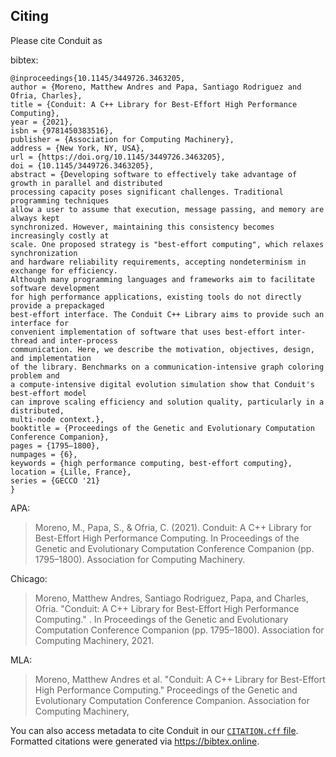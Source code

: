 ## Citing
Please cite Conduit as

bibtex:
```
@inproceedings{10.1145/3449726.3463205,
author = {Moreno, Matthew Andres and Papa, Santiago Rodriguez and Ofria, Charles},
title = {Conduit: A C++ Library for Best-Effort High Performance Computing},
year = {2021},
isbn = {9781450383516},
publisher = {Association for Computing Machinery},
address = {New York, NY, USA},
url = {https://doi.org/10.1145/3449726.3463205},
doi = {10.1145/3449726.3463205},
abstract = {Developing software to effectively take advantage of growth in parallel and distributed
processing capacity poses significant challenges. Traditional programming techniques
allow a user to assume that execution, message passing, and memory are always kept
synchronized. However, maintaining this consistency becomes increasingly costly at
scale. One proposed strategy is "best-effort computing", which relaxes synchronization
and hardware reliability requirements, accepting nondeterminism in exchange for efficiency.
Although many programming languages and frameworks aim to facilitate software development
for high performance applications, existing tools do not directly provide a prepackaged
best-effort interface. The Conduit C++ Library aims to provide such an interface for
convenient implementation of software that uses best-effort inter-thread and inter-process
communication. Here, we describe the motivation, objectives, design, and implementation
of the library. Benchmarks on a communication-intensive graph coloring problem and
a compute-intensive digital evolution simulation show that Conduit's best-effort model
can improve scaling efficiency and solution quality, particularly in a distributed,
multi-node context.},
booktitle = {Proceedings of the Genetic and Evolutionary Computation Conference Companion},
pages = {1795–1800},
numpages = {6},
keywords = {high performance computing, best-effort computing},
location = {Lille, France},
series = {GECCO '21}
}
```

APA:
> Moreno, M., Papa, S., & Ofria, C. (2021). Conduit: A C++ Library for Best-Effort High Performance Computing. In Proceedings of the Genetic and Evolutionary Computation Conference Companion (pp. 1795–1800). Association for Computing Machinery.

Chicago:
>  Moreno, Matthew Andres, Santiago Rodriguez, Papa, and Charles, Ofria. "Conduit: A C++ Library for Best-Effort High Performance Computing." . In Proceedings of the Genetic and Evolutionary Computation Conference Companion (pp. 1795–1800). Association for Computing Machinery, 2021.

MLA:
> Moreno, Matthew Andres et al. "Conduit: A C++ Library for Best-Effort High Performance Computing." Proceedings of the Genetic and Evolutionary Computation Conference Companion. Association for Computing Machinery, 

You can also access metadata to cite Conduit in our [`CITATION.cff` file](https://github.com/mmore500/conduit/blob/master/CITATION.cff).
Formatted citations were generated via <https://bibtex.online>.
